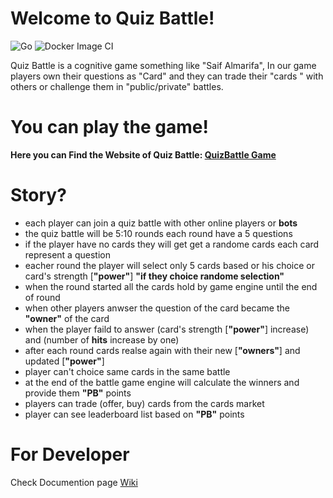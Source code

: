 # Welcome to Quiz Battle!
![Go](https://github.com/akorwash/QuizBattle/workflows/Go/badge.svg?branch=master) ![Docker Image CI](https://github.com/akorwash/QuizBattle/workflows/Docker%20Image%20CI/badge.svg)

Quiz Battle is a cognitive game something like "Saif Almarifa", In our game players own their questions as "Card" and they can trade their "cards " with others or challenge them in "public/private" battles.

# You can play the game!
**Here you can Find the Website of Quiz Battle: <a href="https://www.quizzbattle.com/">QuizBattle Game</a>**

# Story?
- each player can join a quiz battle with other online players or **bots**
- the quiz battle will be 5:10 rounds each round have a 5 questions
- if the player have no cards they will get get a randome cards each card represent a question
- eacher round the player will select only 5 cards based or his choice or card's strength [**"power"**] **"if they choice randome selection"**
- when the round started all the cards hold by game engine until the end of round
- when other players anwser the question of the card became the **"owner"** of the card
- when the player faild to answer (card's strength [**"power"**] increase) and (number of **hits** increase by one)
- after each round cards realse again with their new [**"owners"**] and updated [**"power"**]
- player can't choice same cards in the same battle
- at the end of the battle game engine will calculate the winners and provide them **"PB"** points
- players can trade (offer, buy) cards from the cards market
- player can see leaderboard list based on **"PB"** points

# For Developer
Check Documention page <a href="https://github.com/akorwash/QuizBattle/wiki">Wiki</a>
